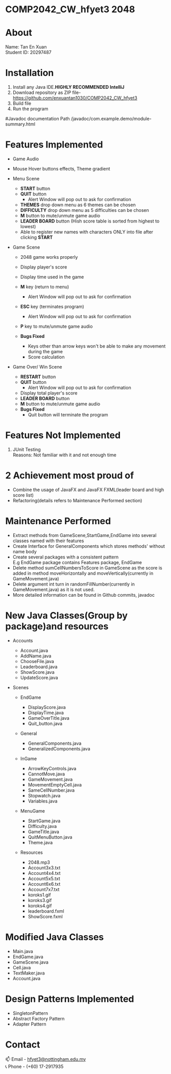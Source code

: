# COMP2042_CW_hfyet3 2048

# About
Name: Tan En Xuan</br>
Student ID: 20297487

# Installation
1. Install any Java IDE.**HIGHLY RECOMMENDED IntelliJ**</br>
2. Download repository as ZIP file- https://github.com/enxuantan1030/COMP2042_CW_hfyet3 </br>
3. Build file
4. Run the program


#Javadoc documentation Path
/javadoc/com.example.demo/module-summary.html

# Features Implemented
- Game Audio
- Mouse Hover buttons effects, Theme gradient
- Menu Scene
  - **START** button
  - **QUIT** button
    - Alert Window will pop out to ask for confirmation
  - **THEMES** drop down menu as 6 themes can be chosen
  - **DIFFICULTY** drop down menu as 5 difficulties can be chosen
  - **M** button to mute/unmute game audio
  - **LEADER BOARD** button (Hish score table is sorted from highest to lowest)
  - Able to register new names with characters ONLY into file after clicking **START** 

- Game Scene
  - 2048 game works properly
  - Display player's score
  - Display time used in the game
  - **M** key (return to menu)
    - Alert Window will pop out to ask for confirmation
  - **ESC** key (terminates program)
    - Alert Window will pop out to ask for confirmation
  - **P** key to mute/unmute game audio
  
  - **Bugs Fixed**
    - Keys other than arrow keys won't be able to make any movement during the game
    - Score calculation
    
- Game Over/ Win Scene
  - **RESTART** button
  - **QUIT** button
    - Alert Window will pop out to ask for confirmation
  - Display total player's score
  - **LEADER BOARD** button
  - **M** button to mute/unmute game audio
  - **Bugs Fixed**
    - Quit button will terminate the program 

# Features Not Implemented
1. JUnit Testing</br>
Reasons: Not familiar with it and not enough time

# 2 Achievement most proud of
- Combine the usage of JavaFX and JavaFX FXML(leader board and high score list)
- Refactoring(details refers to Maintenance Performed section)

# Maintenance Performed
- Extract methods from GameScene,StartGame,EndGame into several classes named with their features
- Create Interface for GeneralComponents which stores methods' without name body
- Create several packages with a consistent pattern</br>E.g EndGame package contains Features package, EndGame
- Delete method sumCellNumbersToScore in GameScene as the score is added in method moveHorizontally and moveVertically(currently in GameMovement.java)
- Delete argument int turn in randomFillNumber(currently in GameMovement.java) as it is not used.
- More detailed information can be found in Github commits, javadoc

# New Java Classes(Group by package)and resources
- Accounts
  - Account.java
  - AddName.java
  - ChooseFile.java
  - Leaderboard.java
  - ShowScore.java
  - UpdateScore.java

- Scenes
  - EndGame
    - DisplayScore.java
    - DisplayTime.java
    - GameOverTitle.java
    - Quit_button.java
    
  - General
    - GeneralComponents.java
    - GeneralizedComponents.java
  
  - InGame
    - ArrowKeyControls.java
    - CannotMove.java
    - GameMovement.java
    - MovementEmptyCell.java
    - SameCellNumber.java
    - Stopwatch.java
    - Variables.java
  
  - MenuGame
    - StartGame.java
    - Difficulty.java
    - GameTitle.java
    - QuitMenuButton.java
    - Theme.java
  
  - Resources
    - 2048.mp3
    - Account3x3.txt
    - Account4x4.txt
    - Account5x5.txt
    - Account6x6.txt
    - Account7x7.txt
    - koroks1.gif
    - koroks3.gif
    - koroks4.gif
    - leaderboard.fxml
    - ShowScore.fxml

# Modified Java Classes
- Main.java
- EndGame.java
- GameScene.java
- Cell.java
- TextMaker.java
- Account.java

# Design Patterns Implemented
- SingletonPattern
- Abstract Factory Pattern
- Adapter Pattern

# Contact
:mailbox: Email - hfyet3@nottingham.edu.my</br>
:telephone_receiver: Phone - (+60) 17-2917935</br>

